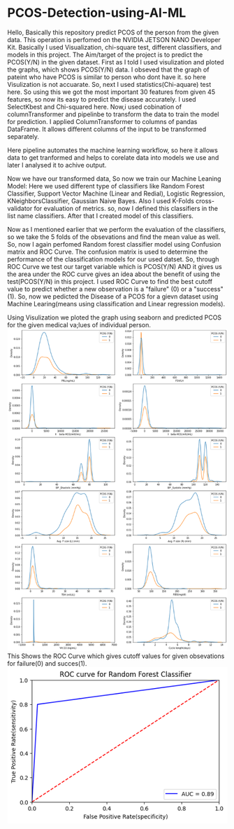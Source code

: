 # PCOS-Detection-using-AI-ML
Hello, Basically this repository predict PCOS of the person from the given data. This operation is perfomed on the NVIDIA JETSON NANO Developer Kit. Basically I used Visualization, chi-square test, different classifiers, and models in this project. The Aim/target of the project is to predict the PCOS(Y/N) in the given dataset.
First as I told I used visulization and ploted the graphs, which shows PCOS(Y/N) data. I obseved that the graph of pateint who have PCOS is similar to person who dont have it. so here Visulization is not accuarate.
So, next I used statistics(Chi-aquare) test here. So using this we got the most important 30 features from given 45 features, so now its easy to predict the disease accurately. I used SelectKbest and Chi-squared here.
Now,i used cobination of columnTransformer and pipelinbe to transform the data to train the model for prediction. I applied ColumnTransformer to columns of pandas DataFrame. It allows different columns of the input to be transformed separately.

Here pipeline automates the machine learning workflow, so here it allows data to get tranformed and helps to corelate data into models we use and later I analysed it to achive output.

Now we have our transformed data,
So now we train our Machine Leaning Model: Here we used different type of classifiers like Random Forest Classifier, Support Vector Machine
(Linear and Redial), Logistic Regression, KNeighborsClassifier, Gaussian Naive Bayes. Also I used K-Folds cross-validator for evaluation of metrics.
so, now I defined this classifiers in the list name classifiers. After that I created model of this classifiers.


Now as I mentioned earlier that we perform the evaluation of the classifiers, so we take the 5 folds of the obsevations and find the mean value as well.
So, now I again perfomed Random forest classifier model using Confusion matrix and ROC Curve.
The confusion matrix is used to determine the performance of the classification models for our used datset.
So, through ROC Curve we test our target variable which is PCOS(Y/N) AND it gives us 
the area under the ROC curve gives an idea about the benefit of using the test(PCOS(Y/N) in this project. I used ROC Curve to find the best cutoff value to predict whether a new observation is a "failure" (0) or a "success" (1).
So, now we pedicted the Disease of a PCOS for a gievn dataset using Machine Learing(means using classification and Linear regression models).

Using Visulization we ploted the graph using seaborn and predicted PCOS for the given medical va;lues of individual person.
<img src="index.png"/>
This Shows the ROC Curve which gives cutoff values for given obsevations for failure(0) and succes(1).
<img src="index1.png"/>
